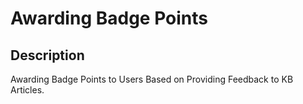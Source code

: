 # Awarding Badge Points

## Description

Awarding Badge Points to Users Based on Providing Feedback to KB Articles.
